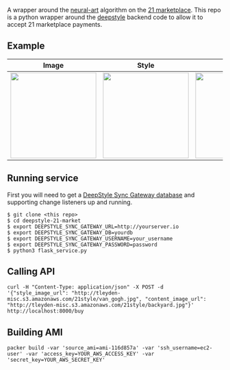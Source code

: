 
A wrapper around the [neural-art](https://github.com/jcjohnson/neural-style) algorithm on the [21 marketplace](https://21.co/mkt/).  This repo is a python wrapper around the [deepstyle](https://github.com/tleyden/deepstyle) backend code to allow it to accept 21 marketplace payments.

## Example

| Image        | Style           | Result  |
| ------------- |:-------------:| -----:|
| <img src="http://tleyden-misc.s3.amazonaws.com/21style/flowers.jpg" width="200">     |  <img src="http://tleyden-misc.s3.amazonaws.com/21style/pollock_key.jpg" width="200"> | <img src="http://tleyden-misc.s3.amazonaws.com/21style/flowers_pollock_key.jpg" width="200"> |



## Running service

First you will need to get a [DeepStyle Sync Gateway database](https://github.com/tleyden/deepstyle) and supporting change listeners up and running.

```
$ git clone <this repo>
$ cd deepstyle-21-market
$ export DEEPSTYLE_SYNC_GATEWAY_URL=http://yourserver.io
$ export DEEPSTYLE_SYNC_GATEWAY_DB=yourdb
$ export DEEPSTYLE_SYNC_GATEWAY_USERNAME=your_username
$ export DEEPSTYLE_SYNC_GATEWAY_PASSWORD=password
$ python3 flask_service.py
```

## Calling API

```
curl -H "Content-Type: application/json" -X POST -d '{"style_image_url": "http://tleyden-misc.s3.amazonaws.com/21style/van_gogh.jpg", "content_image_url": "http://tleyden-misc.s3.amazonaws.com/21style/backyard.jpg"}' http://localhost:8000/buy
```

## Building AMI

```
packer build -var 'source_ami=ami-116d857a' -var 'ssh_username=ec2-user' -var 'access_key=YOUR_AWS_ACCESS_KEY' -var 'secret_key=YOUR_AWS_SECRET_KEY' 
```


